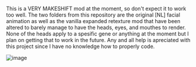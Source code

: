 This is a VERY MAKESHIFT mod at the moment, so don't expect it to work too well. The two folders from this repository are the original [NL] facial animation as well as the vanilla expanded retexture mod that have been altered to barely manage to have the heads, eyes, and mouthes to render. None of the heads apply to a spesific gene or anything at the moment but I plan on getting that to work in the future. Any and all help is apreciated with this project since I have no knowledge how to properly code.

![image](https://github.com/Axolotlman1010/RJW-Sized-Apparel-Zero-NL-Head-Animations/assets/103284781/a34bc456-1b77-4f4e-9b90-862eb4795775)
